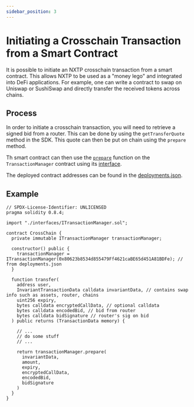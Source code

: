 ```yaml
---
sidebar_position: 3
---
```


# Initiating a Crosschain Transaction from a Smart Contract

It is possible to initiate an NXTP crosschain transaction from a smart contract. This allows NXTP to be used as a "money lego" and integrated into DeFi applications. For example, one can write a contract to swap on Uniswap or SushiSwap and directly transfer the received tokens across chains.

## Process

In order to initiate a crosschain transaction, you will need to retrieve a signed bid from a router. This can be done by using the `getTransferQuote` method in the SDK. This quote can then be put on chain using the `prepare` method.

Th smart contract can then use the [`prepare`](https://github.com/connext/nxtp/blob/main/packages/contracts/contracts/TransactionManager.sol#L287) function on the `TransactionManager` contract using its [interface](https://github.com/connext/nxtp/blob/main/packages/contracts/contracts/interfaces/ITransactionManager.sol).

The deployed contract addresses can be found in the [deployments.json](https://github.com/connext/nxtp/blob/main/packages/contracts/deployments.json).

## Example

```solidity
// SPDX-License-Identifier: UNLICENSED
pragma solidity 0.8.4;

import "./interfaces/ITransactionManager.sol";

contract CrossChain {
  private immutable ITransactionManager transactionManager;

  constructor() public {
    transactionManager = ITransactionManager(0x80623b8534d855479Ff4621caBE65d451A81BDFe); // from deployments.json
  }

  function transfer(
    address user,
    InvariantTransactionData calldata invariantData, // contains swap info such as assets, router, chains
    uint256 expiry,
    bytes calldata encryptedCallData, // optional calldata
    bytes calldata encodedBid, // bid from router
    bytes calldata bidSignature // router's sig on bid
  ) public returns (TransactionData memory) {

    // ...
    // do some stuff
    // ...

    return transactionManager.prepare(
      invariantData,
      amount,
      expiry,
      encryptedCallData,
      encodedBid,
      bidSignature
    )
  }
}
```
